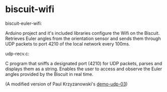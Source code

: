 # biscuit-wifi

biscuit-euler-wifi:

Arduino project and it's included libraries configure the Wifi on the Biscuit. Retrieves Euler angles from the orientation sensor and sends them through UDP packets to port 4210 of the local network every 100ms.

udp-recv.c:

C program that sniffs a designated port (4210) for UDP packets, parses and displays them as a string. Enables the user to access and observe the Euler angles provided by the Biscuit in real time.

(A modified version of Paul Krzyzanowski's [demo-udp-03](https://www.cs.rutgers.edu/~pxk/417/notes/sockets/demo-udp-03.html))
